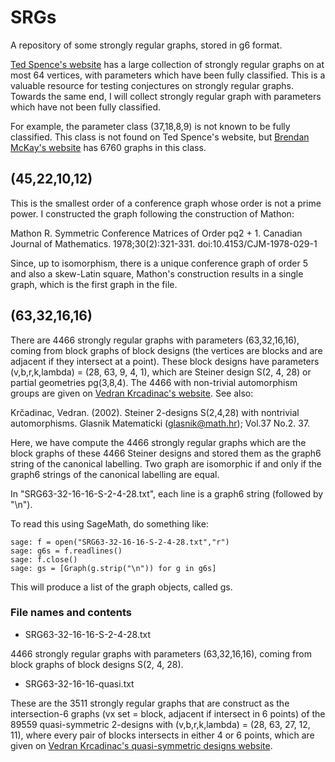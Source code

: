 # SRGs
A repository of some strongly regular graphs, stored in g6 format. 

[Ted Spence's website](https://www.maths.gla.ac.uk/~es/srgraphs.php) has a large collection of strongly regular graphs on at most 64 vertices, with parameters which have been fully classified. This is a valuable resource for testing conjectures on strongly regular graphs. Towards the same end, I will collect strongly regular graph with parameters which have not been fully classified. 

For example, the parameter class (37,18,8,9) is not known to be fully classified. This class is not found on Ted Spence's website, but [Brendan McKay's website](https://users.cecs.anu.edu.au/~bdm/data/graphs.html) has 6760 graphs in this class.

## (45,22,10,12) 

This is the smallest order of a conference graph whose order is not a prime power. I constructed the graph following the construction of Mathon:

Mathon R. Symmetric Conference Matrices of Order pq2 + 1. Canadian Journal of Mathematics. 1978;30(2):321-331. doi:10.4153/CJM-1978-029-1

Since, up to isomorphism, there is a unique conference graph of order $5$ and also a skew-Latin square, Mathon's construction results in a single graph, which is the first graph in the file. 

## (63,32,16,16)
There are 4466 strongly regular graphs with parameters (63,32,16,16), coming from block graphs of block designs (the vertices are blocks and are adjacent if they intersect at a point). These block designs have parameters (v,b,r,k,lambda) = (28, 63, 9, 4, 1), which are Steiner design S(2, 4, 28) or partial geometries pg(3,8,4). The 4466 with non-trivial automorphism groups are given on [Vedran Krcadinac's website](https://web.math.pmf.unizg.hr/~krcko/results/steiner.html). See also:

Krčadinac, Vedran. (2002). Steiner 2-designs S(2,4,28) with nontrivial automorphisms. Glasnik Matematicki (glasnik@math.hr); Vol.37 No.2. 37. 

Here, we have compute the 4466 strongly regular graphs which are the block graphs of these 4466 Steiner designs and stored them as the graph6 string of the canonical labelling. Two graph are isomorphic if and only if the graph6 strings of the canonical labelling are equal. 

In "SRG63-32-16-16-S-2-4-28.txt", each line is a graph6 string (followed by "\n").

To read this using SageMath, do something like:

    sage: f = open("SRG63-32-16-16-S-2-4-28.txt","r")
    sage: g6s = f.readlines()
    sage: f.close()
    sage: gs = [Graph(g.strip("\n")) for g in g6s]

This will produce a list of the graph objects, called gs. 

### File names and contents

- SRG63-32-16-16-S-2-4-28.txt

4466 strongly regular graphs with parameters (63,32,16,16), coming from block graphs of block designs S(2, 4, 28). 

- SRG63-32-16-16-quasi.txt

These are the 3511 strongly regular graphs that are construct as the intersection-6 graphs (vx set = block, adjacent if intersect in 6 points) of the 89559 quasi-symmetric 2-designs with (v,b,r,k,lambda) = (28, 63, 27, 12, 11), where every pair of blocks intersects in either 4 or 6 points, which are given on [Vedran Krcadinac's quasi-symmetric designs website](https://web.math.pmf.unizg.hr/~krcko/results/quasisym.html).
